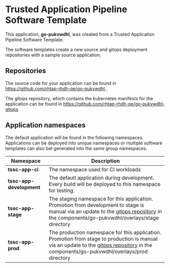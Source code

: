 # Trusted Application Pipeline Software Template

This application, **go-pukvwdhl**, was created from a Trusted Application Pipeline Software Template.

The software templates create a new source and gitops deployment repositories with a sample source application. 

## Repositories

The source code for your application can be found in [https://github.com/rhtap-rhdh-qe/go-pukvwdhl ](https://github.com/rhtap-rhdh-qe/go-pukvwdhl ).
 
The gitops repository, which contains the kubernetes manifests for the application can be found in 
[https://github.com/rhtap-rhdh-qe/go-pukvwdhl-gitops ](https://github.com/rhtap-rhdh-qe/go-pukvwdhl-gitops ) 

## Application namespaces 

The default application will be found in the following namespaces. Applications can be deployed into unique namespaces or multiple software templates can also bet generated into the same group namespaces.  

|  Namespace   |  Description   |  
| -------- | -------- |
| **tssc-app-ci** | The namespace used for CI workloads |
| **tssc-app-development** | The default application during development. Every build will be deployed to this namespace for testing. |
| **tssc-app-stage** | The staging namespace for this application. Promotion from development to stage is manual via an update to the [gitops repository](https://github.com/rhtap-rhdh-qe/go-pukvwdhl-gitops ) in the components/go-pukvwdhl/overlays/stage directory |
| **tssc-app-prod** | The production namespace for this application. Promotion from stage to production is manual via an update to the [gitops repository](https://github.com/rhtap-rhdh-qe/go-pukvwdhl-gitops ) in the components/go-pukvwdhl/overlays/prod directory |